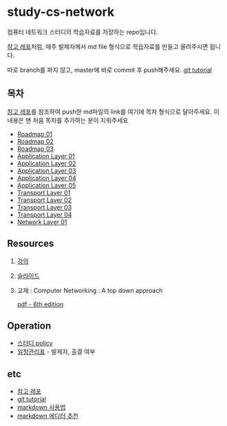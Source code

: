 # study-cs-network

컴퓨터 네트워크 스터디의 학습자료를 저장하는 repo입니다.

[참고 레포](https://github.com/Yooii-Studios/Clean-Code)처럼, 매주 발제자께서 md file 형식으로 학습자료를 만들고 올려주시면 됩니다.

따로 branch를 파지 않고, master에 바로 commit 후 push해주세요. [git tutorial](https://backlog.com/git-tutorial/kr/intro/intro1_1.html)



## 목차

[참고 레포](https://github.com/Yooii-Studios/Clean-Code)를 참조하여 push한 md파일의 link를 여기에 목차 형식으로 달아주세요. 이 내용은 맨 처음 목차를 추가하는 분이 지워주세요

- [Roadmap 01](./Chapter1/1-1_Roadmap_01.md)
- [Roadmap 02](./Chapter1/1-1_Roadmap_02.md)
- [Roadmap 03](./Chapter1/1-1_Roadmap_03.md)
- [Application Layer 01](./Chapter2/2-1_Application_Layer_01.md)
- [Application Layer 02](./Chapter2/2-1_Application_Layer_02.md)
- [Application Layer 03](./Chapter2/2-1_Application_Layer_03.md)
- [Application Layer 04](./Chapter2/2-1_Application_Layer_04.md)
- [Application Layer 05](./Chapter2/2-1_Application_Layer_05.md)
- [Transport Layer 01](./Chapter3/3-1_Transport_Layer_01.md)
- [Transport Layer 02](./Chapter3/3-1_Transport_Layer_02.md)
- [Transport Layer 03](./Chapter3/3-1_Transport_Layer_03.md)
- [Transport Layer 04](./Chapter3/3-1_Transport_Layer_04.md)
- [Network Layer 01](./Chapter4/4-1_Network_Layer_01.md)



## Resources

1. [강의](http://www.kocw.net/home/cview.do?mty=p&kemId=1046412)

2. [슬라이드](http://www-net.cs.umass.edu/kurose-ross-ppt-6e/)

3. 교재 : Computer Networking : A top down approach

    [pdf - 6th edition](https://eclass.teicrete.gr/modules/document/file.php/TP326/%CE%98%CE%B5%CF%89%CF%81%CE%AF%CE%B1%20(Lectures)/Computer_Networking_A_Top-Down_Approach.pdf)



## Operation

- [스터디 policy](https://docs.google.com/document/d/1dndHFO7cEGfFdhhHovLJYXQWi9qIgEYrWa7FduIEpF4/edit)
- [일정관리표](https://docs.google.com/spreadsheets/d/1pTcqvTUW-JDPCo6HB6HO1lxCK9obLYUJWXK7HovGyQY/edit#gid=0) - 발제자, 출결 여부



## etc

- [참고 레포](https://github.com/Yooii-Studios/Clean-Code)
- [git tutorial](https://backlog.com/git-tutorial/kr/intro/intro1_1.html)
- [markdown 사용법](https://gist.github.com/ihoneymon/652be052a0727ad59601)
- [markdown 에디터 추천](https://futurecreator.github.io/2018/07/20/what-are-the-best-markdown-editor/)

